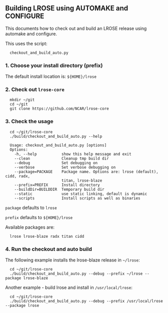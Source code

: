 ## Building LROSE using AUTOMAKE and CONFIGURE

This documents how to check out and build an LROSE release
using automake and configure.

This uses the script:

```
  checkout_and_build_auto.py
```

### 1. Choose your install directory (prefix)

The default install location is: `${HOME}/lrose`

### 2. Check out `lrose-core`

```
  mkdir ~/git
  cd ~/git
  git clone https://github.com/NCAR/lrose-core
```

### 3. Check the usage

```
  cd ~/git/lrose-core
  ./build/checkout_and_build_auto.py --help

  Usage: checkout_and_build_auto.py [options]
  Options:
    -h, --help           show this help message and exit
    --clean              Cleanup tmp build dir
    --debug              Set debugging on
    --verbose            Set verbose debugging on
    --package=PACKAGE    Package name. Options are: lrose (default), cidd, radx,
                         titan, lrose-blaze
    --prefix=PREFIX      Install directory
    --buildDir=BUILDDIR  Temporary build dir
    --static             use static linking, default is dynamic
    --scripts            Install scripts as well as binaries
```

`package` defaults to `lrose`

`prefix` defaults to `${HOME}/lrose`

Available packages are:

```
  lrose lrose-blaze radx titan cidd
```

### 4. Run the checkout and auto build

The following example installs the lrose-blaze release in `~/lrose`:

```
  cd ~/git/lrose-core
  ./build/checkout_and_build_auto.py --debug --prefix ~/lrose --package lrose-blaze
```

Another example - build lrose and install in `/usr/local/lrose`:

```
  cd ~/git/lrose-core
  ./build/checkout_and_build_auto.py --debug --prefix /usr/local/lrose --package lrose
```

